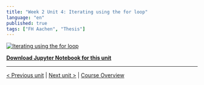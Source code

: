 ```yaml
---
title: "Week 2 Unit 4: Iterating using the for loop"
language: "en"
published: true
tags: ["FH Aachen", "Thesis"]
---
```


[![Iterating using the for loop](https://img.youtube.com/vi/qAJqjz8WFgE/hqdefault.jpg)](https://youtu.be/qAJqjz8WFgE)

[**Download Jupyter Notebook for this unit**](files/Week_2_Unit_4_theforloop_notebook.ipynb)

---

[< Previous unit](/teaching/python-mooc/week2_unit4_selftest) | [Next unit >](/teaching/python-mooc/week2_unit3_selftest) |
[Course Overview](/teaching/python-mooc)